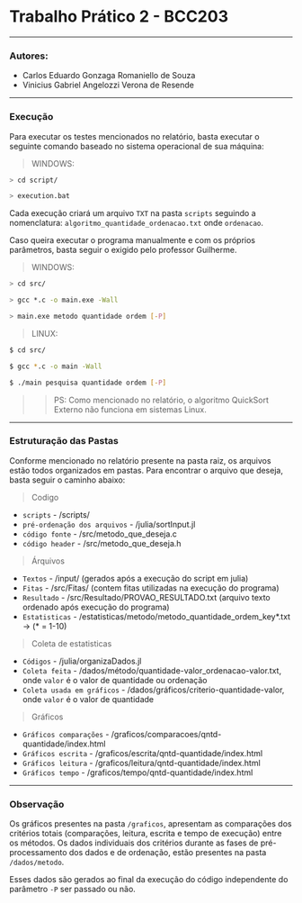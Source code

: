 # Trabalho Prático 2 - BCC203
---
### **Autores**:
* Carlos Eduardo Gonzaga Romaniello de Souza
* Vinicius Gabriel Angelozzi Verona de Resende
  
---

### **Execução**
Para executar os testes mencionados no relatório, basta executar o seguinte comando baseado no sistema operacional de sua máquina:

>WINDOWS:
```bash
> cd script/
```
```bash
> execution.bat
```
Cada execução criará um arquivo `TXT` na pasta `scripts` seguindo a nomenclatura: `algoritmo_quantidade_ordenacao.txt` onde `ordenacao`.

Caso queira executar o programa manualmente e com os próprios parâmetros, basta seguir o exigido pelo professor Guilherme.

>WINDOWS:
```bash
> cd src/
```
```bash
> gcc *.c -o main.exe -Wall
```
```bash
> main.exe metodo quantidade ordem [-P]
```

>LINUX:
```bash
$ cd src/
```
```bash
$ gcc *.c -o main -Wall
```
```bash
$ ./main pesquisa quantidade ordem [-P]
```
>>PS: Como mencionado no relatório, o algoritmo QuickSort Externo não funciona em sistemas Linux.

---

### **Estruturação das Pastas**
Conforme mencionado no relatório presente na pasta raiz, os arquivos estão todos organizados em pastas. Para encontrar o arquivo que deseja, basta seguir o caminho abaixo:

> Codigo
* `scripts` - /scripts/
* `pré-ordenação dos arquivos` - /julia/sortInput.jl
* `código fonte` - /src/metodo_que_deseja.c
* `código header` - /src/metodo_que_deseja.h

> Árquivos
* `Textos` - /input/ (gerados após a execução do script em julia)
* `Fitas` - /src/Fitas/ (contem fitas utilizadas na execução do programa)
* `Resultado` - /src/Resultado/PROVAO_RESULTADO.txt (arquivo texto ordenado após execução do programa)
* `Estatisticas` - /estatisticas/metodo/metodo_quantidade_ordem_key*.txt -> (* = 1-10)

> Coleta de estatisticas
* `Códigos` - /julia/organizaDados.jl
* `Coleta feita` - /dados/método/quantidade-valor_ordenacao-valor.txt, onde `valor` é o valor de quantidade ou ordenação
* `Coleta usada em gráficos` - /dados/gráficos/criterio-quantidade-valor, onde `valor` é o valor de quantidade

> Gráficos
* `Gráficos comparações` - /graficos/comparacoes/qntd-quantidade/index.html
* `Gráficos escrita` - /graficos/escrita/qntd-quantidade/index.html
* `Gráficos leitura` - /graficos/leitura/qntd-quantidade/index.html
* `Gráficos tempo` - /graficos/tempo/qntd-quantidade/index.html

---

### **Observação**
Os gráficos presentes na pasta `/graficos`, apresentam as comparações dos critérios totais (comparações, leitura, escrita e tempo de execução) entre os métodos. Os dados individuais dos critérios durante as fases de pré-processamento dos dados e de ordenação, estão presentes na pasta `/dados/metodo`.

Esses dados são gerados ao final da execução do código independente do parâmetro `-P` ser passado ou não.